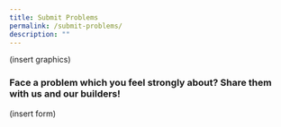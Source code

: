 ```yaml
---
title: Submit Problems
permalink: /submit-problems/
description: ""
---
```

(insert graphics) 

### Face a problem which you feel strongly about? Share them with us and our builders!

(insert form)